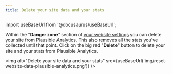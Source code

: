 ```yaml
---
title: Delete your site data and your stats
---
```


import useBaseUrl from '@docusaurus/useBaseUrl';

Within the "**Danger zone**" section of [your website settings](website-settings.md) you can delete your site from Plausible Analytics. This also removes all the stats you've collected until that point. Click on the big red "**Delete**" button to delete your site and your stats from Plausible Analytics.

<img alt="Delete your site data and your stats" src={useBaseUrl('img/reset-website-data-plausible-analytics.png')} />
